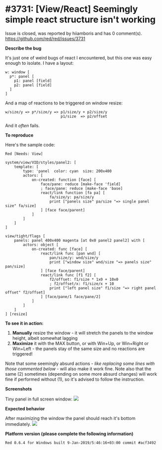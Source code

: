 
#3731: [View/React] Seemingly simple react structure isn't working
================================================================================
Issue is closed, was reported by hiiamboris and has 0 comment(s).
<https://github.com/red/red/issues/3731>

**Describe the bug**

It's just one of weird bugs of react I encountered, but this one was easy enough to isolate.
I have a layout:
```
w: window [
  p*: panel [
    p1: panel [field]
    p2: panel [field]
  ]
]
```
And a map of reactions to be triggered on window resize:
```
w/size/y => p*/size/y => p1/size/y + p2/size/y
                         p1/size  => p2/offset
```
And it *often* fails.

**To reproduce**

Here's the sample code:
```
Red [Needs: View]

system/view/VID/styles/panel2: [
	template: [
		type: 'panel  color: cyan  size: 200x400
		actors: [
			on-created: function [face] [
				face/pane: reduce [make-face 'field]
				; face/pane: reduce [make-face 'base]
				react/link function [fa pa] [
					fa/size/y: pa/size/y
					print ["panels size" pa/size "=> single panel size" fa/size]
				] [face face/parent]
			]
		]
	]
]

view/tight/flags [
	panels: panel 400x400 magenta [at 0x0 panel2 panel2] with [
		actors: object [
			on-created: func [face] [
				react/link func [pan wnd] [
					pan/size/y: wnd/size/y
					print ["window size" wnd/size "=> panels size" pan/size]
				] [face face/parent]
				react/link func [f1 f2] [
					f2/offset: f1/size * 1x0 + 10x0
					; f2/offset/x: f1/size/x + 10
					print ["left panel size" f1/size "=> right panel offset" f2/offset]
				] [face/pane/1 face/pane/2]
			]
		]
	]
] [resize]
```

**To see it in action:**
1. **Manually** resize the window - it will stretch the panels to the window height, albeit somewhat lagging
2. **Maximize** it with the MAX button, or with Win+Up, or Win+Right or Win+Left - the panels stay of the same size and no reactions are triggered!

Note that some seemingly absurd actions - _like replacing some lines with those commented below_ - will also make it work fine.
Note also that the same (2) sometimes (depending on some more absurd changes) will work fine if performed without (1), so it's advised to follow the instruction.


**Screenshots**

Tiny panel in full screen window:
![](https://i.gyazo.com/b4aa21a3e508f671ecad0f6e23ba1561.png)

**Expected behavior**

 After maximizing the window the panel should reach it's bottom immediately.
![](https://i.gyazo.com/933b60c54be615ff77c66ba9a0403b4f.png)

**Platform version (please complete the following information)**
```
Red 0.6.4 for Windows built 9-Jan-2019/5:46:16+03:00 commit #acf3492
```



